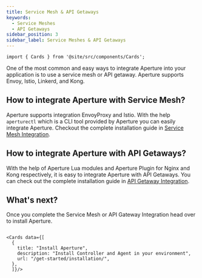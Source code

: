 ```yaml
---
title: Service Mesh & API Getaways
keywords:
  - Service Meshes
  - API Getaways
sidebar_position: 3
sidebar_label: Service Meshes & API Getaways
---
```


```mdx-code-block
import { Cards } from '@site/src/components/Cards';
```

One of the most common and easy ways to integrate Aperture into your application
is to use a service mesh or API getaway. Aperture supports Envoy, Istio,
Linkerd, and Kong.

## How to integrate Aperture with Service Mesh?

Aperture supports integration EnvoyProxy and Istio. With the help `aperturectl`
which is a CLI tool provided by Aperture you can easily integrate Aperture.
Checkout the complete installation guide in
[Service Mesh Integration](/integrations/flow-control/envoy/).

## How to integrate Aperture with API Getaways?

With the help of Aperture Lua modules and Aperture Plugin for Nginx and Kong
respectively, it is easy to integrate Aperture with API Getaways. You can check
out the complete installation guide in
[API Getaway Integration](/integrations/flow-control/gateway/gateway.md).

## What's next?

Once you complete the Service Mesh or API Gateway Integration head over to
install Aperture.

```mdx-code-block

<Cards data={[
  {
    title: "Install Aperture",
    description: "Install Controller and Agent in your environment",
    url: "/get-started/installation/",
  },
  ]}/>
```
